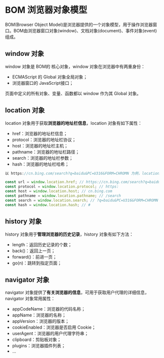 # BOM 浏览器对象模型
BOM(Browser Object Model)是浏览器提供的一个对象模型，用于操作浏览器窗口。BOM由浏览器窗口对象(window)、文档对象(document)、事件对象(event)组成。

## window 对象
window 对象是 BOM的 核心对象，window 对象在浏览器中有两重身份：
- ECMAScript 的 Global 对象全局对象；
- 浏览器窗口的 JavaScript接口；

页面中定义的所有对象、变量、函数都以 window 作为其 Global 对象。

## location 对象
location 对象用于获取**浏览器的地址栏信息**，location 对象有如下属性：
- href：浏览器的地址栏信息；
- protocol：浏览器的地址栏协议；
- host：浏览器的地址栏主机；
- pathname：浏览器的地址栏路径；
- search：浏览器的地址栏参数；
- hash：浏览器的地址栏哈希；
```javascript
以 https://cn.bing.com/search?q=baidu&PC=U316&FORM=CHROMN 为例，location 对象的属性如下：

const url = window.location.href; // https://cn.bing.com/search?q=baidu&PC=U316&FORM=CHROMN
const protocol = window.location.protocol; // https:
const host = window.location.host; // cn.bing.com
const pathname = window.location.pathname; // /search
const search = window.location.search; // ?q=baidu&PC=U316&FORM=CHROMN
const hash = window.location.hash; // #
```

## history 对象
history 对象用于**管理浏览器的历史记录**，history 对象有如下方法：
- length：返回历史记录的个数；
- back()：返回上一页；
- forward()：前进一页；
- go(n)：跳转到指定页面；


## navigator 对象
navigator 对象提供了**有关浏览器的信息**，可用于获取用户代理的详细信息，navigator 对象常用属性：
- appCodeName：浏览器的代码名称；
- appName：浏览器的名称；
- appVersion：浏览器的版本；
- cookieEnabled：浏览器是否启用 Cookie；
- userAgent：浏览器的用户代理字符串；
- clipboard：剪贴板对象；
- plugins：浏览器插件列表；
- ...

